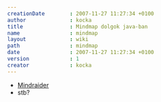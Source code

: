 ```yaml
---
creationDate        : 2007-11-27 11:27:34 +0100 
author              : kocka 
title               : Mindmap dolgok java-ban 
name                : mindmap 
layout              : wiki 
path                : mindmap 
date                : 2007-11-27 11:27:34 +0100 
version             : 1 
creator             : kocka 
---
```

*   [Mindraider](Missing.html)
*   stb?
